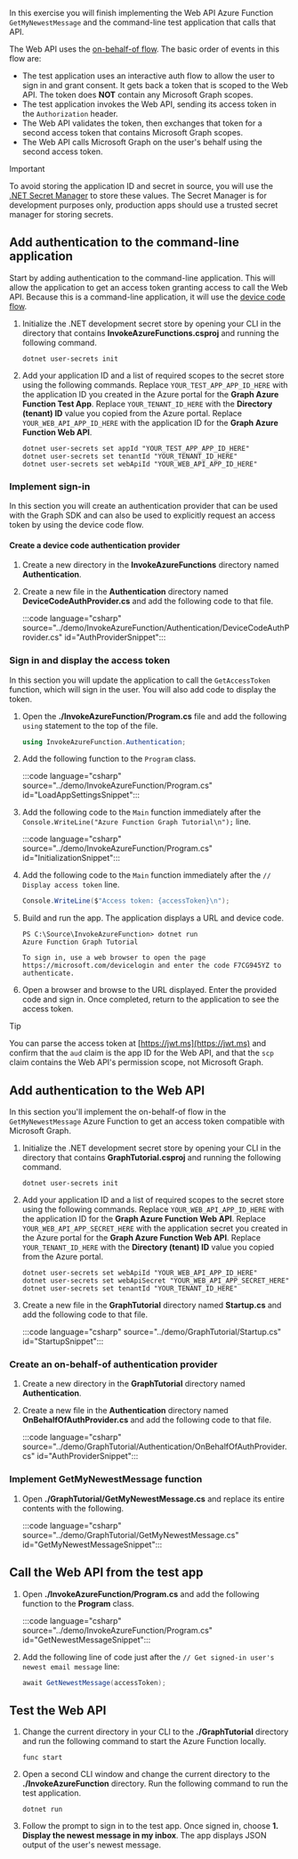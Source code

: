 <!-- markdownlint-disable MD002 MD041 -->

In this exercise you will finish implementing the Web API Azure Function `GetMyNewestMessage` and the command-line test application that calls that API.

The Web API uses the [on-behalf-of flow](https://docs.microsoft.com/azure/active-directory/develop/v2-oauth2-on-behalf-of-flow). The basic order of events in this flow are:

- The test application uses an interactive auth flow to allow the user to sign in and grant consent. It gets back a token that is scoped to the Web API. The token does **NOT** contain any Microsoft Graph scopes.
- The test application invokes the Web API, sending its access token in the `Authorization` header.
- The Web API validates the token, then exchanges that token for a second access token that contains Microsoft Graph scopes.
- The Web API calls Microsoft Graph on the user's behalf using the second access token.

> [!IMPORTANT]
> To avoid storing the application ID and secret in source, you will use the [.NET Secret Manager](https://docs.microsoft.com/aspnet/core/security/app-secrets) to store these values. The Secret Manager is for development purposes only, production apps should use a trusted secret manager for storing secrets.

## Add authentication to the command-line application

Start by adding authentication to the command-line application. This will allow the application to get an access token granting access to call the Web API. Because this is a command-line application, it will use the [device code flow](https://docs.microsoft.com/azure/active-directory/develop/v2-oauth2-device-code).

1. Initialize the .NET development secret store by opening your CLI in the directory that contains **InvokeAzureFunctions.csproj** and running the following command.

    ```Shell
    dotnet user-secrets init
    ```

1. Add your application ID and a list of required scopes to the secret store using the following commands. Replace `YOUR_TEST_APP_APP_ID_HERE` with the application ID you created in the Azure portal for the **Graph Azure Function Test App**. Replace `YOUR_TENANT_ID_HERE` with the **Directory (tenant) ID** value you copied from the Azure portal. Replace `YOUR_WEB_API_APP_ID_HERE` with the application ID for the **Graph Azure Function Web API**.

    ```Shell
    dotnet user-secrets set appId "YOUR_TEST_APP_APP_ID_HERE"
    dotnet user-secrets set tenantId "YOUR_TENANT_ID_HERE"
    dotnet user-secrets set webApiId "YOUR_WEB_API_APP_ID_HERE"
    ```

### Implement sign-in

In this section you will create an authentication provider that can be used with the Graph SDK and can also be used to explicitly request an access token by using the device code flow.

#### Create a device code authentication provider

1. Create a new directory in the **InvokeAzureFunctions** directory named **Authentication**.

1. Create a new file in the **Authentication** directory named **DeviceCodeAuthProvider.cs** and add the following code to that file.

    :::code language="csharp" source="../demo/InvokeAzureFunction/Authentication/DeviceCodeAuthProvider.cs" id="AuthProviderSnippet":::

### Sign in and display the access token

In this section you will update the application to call the `GetAccessToken` function, which will sign in the user. You will also add code to display the token.

1. Open the **./InvokeAzureFunction/Program.cs** file and add the following `using` statement to the top of the file.

    ```csharp
    using InvokeAzureFunction.Authentication;
    ```

1. Add the following function to the `Program` class.

    :::code language="csharp" source="../demo/InvokeAzureFunction/Program.cs" id="LoadAppSettingsSnippet":::

1. Add the following code to the `Main` function immediately after the `Console.WriteLine("Azure Function Graph Tutorial\n");` line.

    :::code language="csharp" source="../demo/InvokeAzureFunction/Program.cs" id="InitializationSnippet":::

1. Add the following code to the `Main` function immediately after the `// Display access token` line.

    ```csharp
    Console.WriteLine($"Access token: {accessToken}\n");
    ```

1. Build and run the app. The application displays a URL and device code.

    ```Shell
    PS C:\Source\InvokeAzureFunction> dotnet run
    Azure Function Graph Tutorial

    To sign in, use a web browser to open the page https://microsoft.com/devicelogin and enter the code F7CG945YZ to authenticate.
    ```

1. Open a browser and browse to the URL displayed. Enter the provided code and sign in. Once completed, return to the application to see the access token.

> [!TIP]
> You can parse the access token at [https://jwt.ms](https://jwt.ms) and confirm that the `aud` claim is the app ID for the Web API, and that the `scp` claim contains the Web API's permission scope, not Microsoft Graph.

## Add authentication to the Web API

In this section you'll implement the on-behalf-of flow in the `GetMyNewestMessage` Azure Function to get an access token compatible with Microsoft Graph.

1. Initialize the .NET development secret store by opening your CLI in the directory that contains **GraphTutorial.csproj** and running the following command.

    ```Shell
    dotnet user-secrets init
    ```

1. Add your application ID and a list of required scopes to the secret store using the following commands. Replace `YOUR_WEB_API_APP_ID_HERE` with the application ID for the **Graph Azure Function Web API**. Replace `YOUR_WEB_API_APP_SECRET_HERE` with the application secret you created in the Azure portal for the **Graph Azure Function Web API**. Replace `YOUR_TENANT_ID_HERE` with the **Directory (tenant) ID** value you copied from the Azure portal.

    ```Shell
    dotnet user-secrets set webApiId "YOUR_WEB_API_APP_ID_HERE"
    dotnet user-secrets set webApiSecret "YOUR_WEB_API_APP_SECRET_HERE"
    dotnet user-secrets set tenantId "YOUR_TENANT_ID_HERE"
    ```

1. Create a new file in the **GraphTutorial** directory named **Startup.cs** and add the following code to that file.

    :::code language="csharp" source="../demo/GraphTutorial/Startup.cs" id="StartupSnippet":::

### Create an on-behalf-of authentication provider

1. Create a new directory in the **GraphTutorial** directory named **Authentication**.

1. Create a new file in the **Authentication** directory named **OnBehalfOfAuthProvider.cs** and add the following code to that file.

    :::code language="csharp" source="../demo/GraphTutorial/Authentication/OnBehalfOfAuthProvider.cs" id="AuthProviderSnippet":::

### Implement GetMyNewestMessage function

1. Open **./GraphTutorial/GetMyNewestMessage.cs** and replace its entire contents with the following.

    :::code language="csharp" source="../demo/GraphTutorial/GetMyNewestMessage.cs" id="GetMyNewestMessageSnippet":::

## Call the Web API from the test app

1. Open **./InvokeAzureFunction/Program.cs** and add the following function to the **Program** class.

    :::code language="csharp" source="../demo/InvokeAzureFunction/Program.cs" id="GetNewestMessageSnippet":::

1. Add the following line of code just after the `// Get signed-in user's newest email message` line:

    ```csharp
    await GetNewestMessage(accessToken);
    ```

## Test the Web API

1. Change the current directory in your CLI to the **./GraphTutorial** directory and run the following command to start the Azure Function locally.

    ```Shell
    func start
    ```

1. Open a second CLI window and change the current directory to the **./InvokeAzureFunction** directory. Run the following command to run the test application.

    ```Shell
    dotnet run
    ```

1. Follow the prompt to sign in to the test app. Once signed in, choose **1. Display the newest message in my inbox**. The app displays JSON output of the user's newest message.
